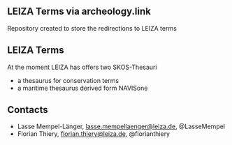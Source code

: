 ## LEIZA Terms via archeology.link

Repository created to store the redirections to LEIZA terms

## LEIZA Terms
At the moment LEIZA has offers two SKOS-Thesauri
- a thesaurus for conservation terms
- a maritime thesaurus derived form NAVISone

## Contacts

* Lasse Mempel-Länger, lasse.mempellaenger@leiza.de, @LasseMempel 
* Florian Thiery, florian.thiery@leiza.de, @florianthiery

